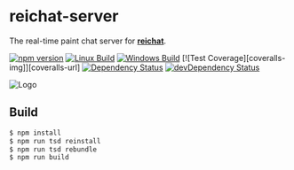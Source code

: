 # reichat-server
The real-time paint chat server for **[reichat](https://github.com/kanreisa/reichat)**.

[![npm version][npm-img]][npm-url]
[![Linux Build][travis-img]][travis-url]
[![Windows Build][appveyor-img]][appveyor-url]
[![Test Coverage][coveralls-img]][coveralls-url]
[![Dependency Status][dep-img]][dep-url]
[![devDependency Status][devdep-img]][devdep-url]

![Logo](https://yabumi.cc/14b08e54b51e2abe7c7a55c7.svg)

## Build

```bash
$ npm install
$ npm run tsd reinstall
$ npm run tsd rebundle
$ npm run build
```

[npm-img]: https://img.shields.io/npm/v/reichat-server.svg
[npm-url]: https://npmjs.org/package/reichat-server
[travis-img]: https://img.shields.io/travis/kanreisa/reichat-server.svg
[travis-url]: https://travis-ci.org/kanreisa/reichat-server
[appveyor-img]: https://img.shields.io/appveyor/ci/kanreisa/reichat-server.svg
[appveyor-url]: https://ci.appveyor.com/project/kanreisa/reichat-server
[dep-img]: https://david-dm.org/kanreisa/reichat-server.svg
[dep-url]: https://david-dm.org/kanreisa/reichat-server
[devdep-img]: https://david-dm.org/kanreisa/reichat-server/dev-status.svg
[devdep-url]: https://david-dm.org/kanreisa/reichat-server#info=devDependencies
